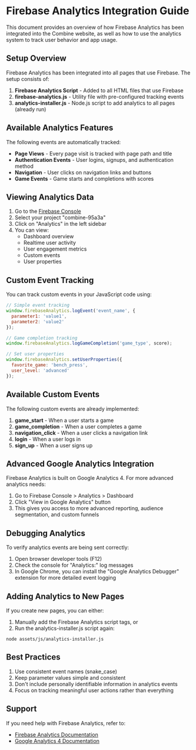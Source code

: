 # Firebase Analytics Integration Guide

This document provides an overview of how Firebase Analytics has been integrated into the Combine website, as well as how to use the analytics system to track user behavior and app usage.

## Setup Overview

Firebase Analytics has been integrated into all pages that use Firebase. The setup consists of:

1. **Firebase Analytics Script** - Added to all HTML files that use Firebase
2. **firebase-analytics.js** - Utility file with pre-configured tracking events
3. **analytics-installer.js** - Node.js script to add analytics to all pages (already run)

## Available Analytics Features

The following events are automatically tracked:

- **Page Views** - Every page visit is tracked with page path and title
- **Authentication Events** - User logins, signups, and authentication method
- **Navigation** - User clicks on navigation links and buttons
- **Game Events** - Game starts and completions with scores

## Viewing Analytics Data

1. Go to the [Firebase Console](https://console.firebase.google.com/)
2. Select your project "combine-95a3a"
3. Click on "Analytics" in the left sidebar
4. You can view:
   - Dashboard overview
   - Realtime user activity
   - User engagement metrics
   - Custom events
   - User properties

## Custom Event Tracking

You can track custom events in your JavaScript code using:

```javascript
// Simple event tracking
window.firebaseAnalytics.logEvent('event_name', { 
  parameter1: 'value1',
  parameter2: 'value2'
});

// Game completion tracking
window.firebaseAnalytics.logGameCompletion('game_type', score);

// Set user properties
window.firebaseAnalytics.setUserProperties({
  favorite_game: 'bench_press',
  user_level: 'advanced'
});
```

## Available Custom Events

The following custom events are already implemented:

1. **game_start** - When a user starts a game
2. **game_completion** - When a user completes a game
3. **navigation_click** - When a user clicks a navigation link
4. **login** - When a user logs in
5. **sign_up** - When a user signs up

## Advanced Google Analytics Integration

Firebase Analytics is built on Google Analytics 4. For more advanced analytics needs:

1. Go to Firebase Console > Analytics > Dashboard
2. Click "View in Google Analytics" button
3. This gives you access to more advanced reporting, audience segmentation, and custom funnels

## Debugging Analytics

To verify analytics events are being sent correctly:

1. Open browser developer tools (F12)
2. Check the console for "Analytics:" log messages
3. In Google Chrome, you can install the "Google Analytics Debugger" extension for more detailed event logging

## Adding Analytics to New Pages

If you create new pages, you can either:

1. Manually add the Firebase Analytics script tags, or
2. Run the analytics-installer.js script again:

```
node assets/js/analytics-installer.js
```

## Best Practices

1. Use consistent event names (snake_case)
2. Keep parameter values simple and consistent
3. Don't include personally identifiable information in analytics events
4. Focus on tracking meaningful user actions rather than everything

## Support

If you need help with Firebase Analytics, refer to:
- [Firebase Analytics Documentation](https://firebase.google.com/docs/analytics)
- [Google Analytics 4 Documentation](https://developers.google.com/analytics/devguides/collection/ga4)
